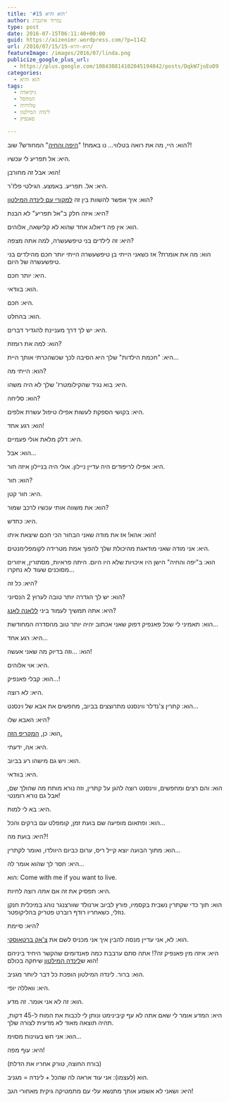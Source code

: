 ```yaml
---
title: 'הוא והיא #15'
author: נמרוד איזנברג
type: post
date: 2016-07-15T06:11:40+00:00
guid: https://aizenimr.wordpress.com/?p=1142
url: /2016/07/15/הוא-והיא-15/
featureImage: /images/2016/07/linda.png
publicize_google_plus_url:
  - https://plus.google.com/108430814102045194842/posts/DqkW7joEoD9
categories:
  - הוא והיא
tags:
  - גיקיאדה
  - המחסל
  - טלוויזיה
  - לינדה המילטון
  - פאנפיק

---
```

<span lang="he-IL">הוא</span><span lang="en-US">: </span><span lang="he-IL">היי</span><span lang="en-US">, </span><span lang="he-IL">מה את רואה בטלווי… נו באמת</span><span lang="en-US">! "</span>[<span lang="he-IL">היפה והחיה</span>][1]<span lang="en-US">" </span><span lang="he-IL">המחודש</span><span lang="en-US">? </span><span lang="he-IL">שוב</span><span lang="en-US">?!</span>

<span lang="he-IL">היא</span><span lang="en-US">: </span><span lang="he-IL">אל תפריע לי עכשיו</span><span lang="en-US">.</span>

<span lang="he-IL">הוא</span><span lang="en-US">: </span><span lang="he-IL">אבל זה מחורבן</span><span lang="en-US">!</span>

<span lang="he-IL">היא</span><span lang="en-US">: </span><span lang="he-IL">אל</span><span lang="en-US">. </span><span lang="he-IL">תפריע</span><span lang="en-US">. </span><span lang="he-IL">באמצע</span><span lang="en-US">. </span><span lang="he-IL">הגילטי פלז</span><span lang="en-US">'</span><span lang="he-IL">ר</span><span lang="en-US">.</span>

<span lang="he-IL">הוא</span><span lang="en-US">: </span><span lang="he-IL">איך אפשר להשוות בין זה <a href="http://www.imdb.com/title/tt0092319/">למקורי עם לינדה המילטון</a></span><span lang="en-US">?</span>

<span lang="he-IL">היא</span><span lang="en-US">: </span><span lang="he-IL">איזה חלק ב</span><span lang="en-US">"</span><span lang="he-IL">אל תפריע</span><span lang="en-US">" </span><span lang="he-IL">לא הבנת</span><span lang="en-US">?</span>

<span lang="he-IL">הוא</span><span lang="en-US">: </span><span lang="he-IL">אין פה דיאלוג אחד שהוא לא קלישאה</span><span lang="en-US">, </span><span lang="he-IL">אלוהים</span><span lang="en-US">.</span>

<span lang="he-IL">היא</span><span lang="en-US">: </span><span lang="he-IL">זה לילדים בני טיפשעשרה</span><span lang="en-US">, </span><span lang="he-IL">למה אתה מצפה</span><span lang="en-US">?</span>

<span lang="he-IL">הוא</span><span lang="en-US">: </span><span lang="he-IL">מה את אומרת</span><span lang="en-US">? </span><span lang="he-IL">אז כשאני הייתי בן טיפשעשרה הייתי יותר חכם מהילדים בני טיפשעשרה של היום</span><span lang="en-US">.</span>

<span lang="he-IL">היא</span><span lang="en-US">: </span><span lang="he-IL">יותר חכם</span><span lang="en-US">.</span>

<span lang="he-IL">הוא</span><span lang="en-US">: </span><span lang="he-IL">בוודאי</span><span lang="en-US">.</span>

<span lang="he-IL">היא</span><span lang="en-US">: </span><span lang="he-IL">חכם</span><span lang="en-US">.</span>

<span lang="he-IL">הוא</span><span lang="en-US">: </span><span lang="he-IL">בהחלט</span><span lang="en-US">.</span>

<span lang="he-IL">היא</span><span lang="en-US">: </span><span lang="he-IL">יש לך דרך מעניינת להגדיר דברים</span><span lang="en-US">.</span>

<span lang="he-IL">הוא</span><span lang="en-US">: </span><span lang="he-IL">למה את רומזת</span><span lang="en-US">?</span>

<span lang="he-IL">היא</span><span lang="en-US">: "</span><span lang="he-IL">חכמת הילדות</span><span lang="en-US">" </span><span lang="he-IL">שלך היא הסיבה לכך שכשהכרתי אותך היית</span><span lang="en-US">&#8230;</span>

<span lang="he-IL">הוא</span><span lang="en-US">: </span><span lang="he-IL">הייתי מה</span><span lang="en-US">?</span>

<span lang="he-IL">היא</span><span lang="en-US">: </span><span lang="he-IL">בוא נגיד שהקילומטרז</span><span lang="en-US">' </span><span lang="he-IL">שלך לא היה משהו</span><span lang="en-US">.</span>

<span lang="he-IL">הוא</span><span lang="en-US">: </span><span lang="he-IL">סליחה</span><span lang="en-US">?</span>

<span lang="he-IL">היא</span><span lang="en-US">: </span><span lang="he-IL">בקושי הספקת לעשות אפילו טיפול עשרת אלפים</span><span lang="en-US">.</span>

<span lang="he-IL">הוא</span><span lang="en-US">: </span><span lang="he-IL">רגע אחד</span><span lang="en-US">!</span>

<span lang="he-IL">היא</span><span lang="en-US">: </span><span lang="he-IL">דלק מלאת אולי פעמיים</span><span lang="en-US">.</span>

<span lang="he-IL">הוא</span><span lang="en-US">: </span><span lang="he-IL">אבל</span><span lang="en-US">&#8230;</span>

<span lang="he-IL">היא</span><span lang="en-US">: אפילו לריפודים היה עדיין ניילון. אולי היה בניילון איזה חור.</span><span lang="he-IL"><br /> </span>

<span lang="he-IL">הוא</span><span lang="en-US">: </span><span lang="he-IL">חור</span><span lang="en-US">?</span>

<span lang="he-IL">היא</span><span lang="en-US">: חור </span><span lang="he-IL">קטן</span><span lang="en-US">.</span>

<span lang="he-IL">הוא</span><span lang="en-US">: </span><span lang="he-IL">את משווה אותי עכשיו לרכב שמור</span><span lang="en-US">?</span>

<span lang="he-IL">היא</span><span lang="en-US">: </span><span lang="he-IL">כחדש</span><span lang="en-US">.</span>

<span lang="he-IL">הוא</span><span lang="en-US">: </span><span lang="he-IL">אהא</span><span lang="en-US">! </span><span lang="he-IL">אז את מודה שאני הבחור הכי חכם שיצאת איתו</span><span lang="en-US">!</span>

<span lang="he-IL">היא</span><span lang="en-US">: </span><span lang="he-IL">אני מודה שאני מודאגת מהיכולת שלך להפוך אמת מטרידה לקומפלימנטים.</span>

<span lang="he-IL">הוא</span><span lang="en-US">: </span><span lang="he-IL">ב</span><span lang="en-US">"</span><span lang="he-IL">יפה והחיה</span><span lang="en-US">" הישן </span><span lang="he-IL">היו איכויות שלא היו היום</span><span lang="en-US">. </span><span lang="he-IL">היתה פראיות</span><span lang="en-US">, </span><span lang="he-IL">מסתורין</span><span lang="en-US">, </span><span lang="he-IL">איזורים מסוכנים שעוד לא נחקרו</span><span lang="en-US">&#8230;</span>

<span lang="he-IL">היא</span><span lang="en-US">: </span><span lang="he-IL">כל זה</span><span lang="en-US">?</span>

<span lang="he-IL">הוא</span><span lang="en-US">: </span><span lang="he-IL">יש לך הגדרה יותר טובה לערוץ </span><span lang="en-US">2 </span><span lang="he-IL">הנסיוני</span><span lang="en-US">?</span>

<span lang="he-IL">היא</span><span lang="en-US">: </span><span lang="he-IL">אתה תמשיך לעמוד ביני <a href="http://smallville.wikia.com/wiki/Lana_Lang">ללאנה לאנג</a></span><span lang="en-US">?</span>

<span lang="he-IL">הוא</span><span lang="en-US">: </span><span lang="he-IL">תאמיני לי שכל פאנפיק דפוק שאני אכתוב יהיה יותר טוב מהסדרה המחודשת</span><span lang="en-US">&#8230;</span>

<span lang="he-IL">היא</span><span lang="en-US">: </span><span lang="he-IL">רגע אחד</span><span lang="en-US">&#8230;</span>

<span lang="he-IL">הוא</span><span lang="en-US">: &#8230;</span><span lang="he-IL">וזה בדיוק מה שאני אעשה</span><span lang="en-US">!</span>

<span lang="he-IL">היא</span><span lang="en-US">: </span><span lang="he-IL">אוי אלוהים</span><span lang="en-US">.</span>

<span lang="he-IL">הוא</span><span lang="en-US">: </span><span lang="he-IL">קבלי פאנפיק…</span><span lang="en-US">!</span>

<span lang="he-IL">היא</span><span lang="en-US">: </span><span lang="he-IL">לא רוצה</span><span lang="en-US">.</span>

<span lang="he-IL">הוא</span><span lang="en-US">: </span><span lang="he-IL">קתרין צ</span><span lang="en-US">'</span><span lang="he-IL">נדלר ווינסנט מתרוצצים בביוב</span><span lang="en-US">, </span><span lang="he-IL">מחפשים את אבא של וינסנט</span><span lang="en-US">&#8230;</span>

<span lang="he-IL">היא</span><span lang="en-US">: </span><span lang="he-IL">האבא שלו</span><span lang="en-US">?</span>

<span lang="he-IL">הוא</span><span lang="en-US">: </span><span lang="he-IL">כן</span><span lang="en-US">, </span>[<span lang="he-IL">המקריפ הזה.</span>][2]<span lang="en-US"><br /> </span>

<span lang="he-IL">היא</span><span lang="en-US">: </span><span lang="he-IL">אה</span><span lang="en-US">, </span><span lang="he-IL">ידעתי</span><span lang="en-US">.</span>

<span lang="he-IL">הוא</span><span lang="en-US">: </span><span lang="he-IL">ויש גם מישהו רע בביוב</span><span lang="en-US">.</span>

<span lang="he-IL">היא</span><span lang="en-US">: </span><span lang="he-IL">בוודאי</span><span lang="en-US">.</span>

<span lang="he-IL">הוא</span><span lang="en-US">: </span><span lang="he-IL">והם רצים ומחפשים</span><span lang="en-US">, </span><span lang="he-IL">ווינסנט רוצה להגן על קתרין</span><span lang="en-US">, </span><span lang="he-IL">וזה נורא מותח מה שהולך שם</span><span lang="en-US">, </span><span lang="he-IL">אבל גם נורא רומנטי</span><span lang="en-US">!</span>

<span lang="he-IL">היא</span><span lang="en-US">: </span><span lang="he-IL">בא לי למות</span><span lang="en-US">.</span>

<span lang="he-IL">הוא</span><span lang="en-US">: </span><span lang="he-IL">ופתאום מופיעה שם בועת זמן</span><span lang="en-US">, </span><span lang="he-IL">קומפלט עם ברקים והכל</span><span lang="en-US">&#8230;</span>

<span lang="he-IL">היא</span><span lang="en-US">: </span><span lang="he-IL">בועת מה</span><span lang="en-US">?!</span>

<span lang="he-IL">הוא</span><span lang="en-US">: </span><span lang="he-IL">מתוך הבועה יוצא קייל ריס</span><span lang="en-US">, </span><span lang="he-IL">ערום כביום היוולדו, ואומר לקתרין</span><span lang="en-US">&#8230;</span>

<span lang="he-IL">היא</span><span lang="en-US">: </span><span lang="he-IL">חסר לך שהוא אומר לה</span><span lang="en-US">&#8230;</span>

<span lang="he-IL">הוא</span><span lang="en-US">: Come with me if you want to live.</span>

<span lang="he-IL">היא</span><span lang="en-US">: </span><span lang="he-IL">תפסיק את זה אם <em>אתה</em> רוצה לחיות</span><span lang="en-US">.</span>

<span lang="he-IL">הוא</span><span lang="en-US">: </span><span lang="he-IL">תוך כדי שקתרין נשבית בקסמיו</span><span lang="en-US">, </span><span lang="he-IL">פורץ לביוב ארנולד שוורצנגר נוהג במיכלית חנקן נוזלי</span><span lang="en-US">, </span><span lang="he-IL">כשאחריו רודף רוברט פטריק בהליקופטר</span><span lang="en-US">.</span>

<span lang="he-IL">היא</span><span lang="en-US">: </span><span lang="he-IL">סיימת</span><span lang="en-US">?</span>

<span lang="he-IL">הוא</span><span lang="en-US">: </span><span lang="he-IL">לא</span><span lang="en-US">, </span><span lang="he-IL">אני עדיין מנסה להבין איך אני מכניס לשם את <a href="http://chuck-nbc.wikia.com/wiki/Charles_Bartowski">צ'אק ברטאוסקי</a></span>.

<span lang="he-IL">היא</span><span lang="en-US">: </span><span lang="he-IL">איזה מין פאנפיק זה</span><span lang="en-US">?! </span><span lang="he-IL">אתה סתם ערבבת כמה פאנדומים שהקשר היחיד ביניהם הוא ש<a href="http://www.imdb.com/name/nm0000157/">לינדה המילטון</a> שיחקה בכולם</span><span lang="en-US">!</span>

<span lang="he-IL">הוא</span><span lang="en-US">: </span><span lang="he-IL">ברור</span><span lang="en-US">. </span><span lang="he-IL">לינדה המילטון הופכת כל דבר ליותר מגניב</span><span lang="en-US">.</span>

<span lang="he-IL">היא</span><span lang="en-US">: </span><span lang="he-IL">וואללה יופי.<br /> </span>

<span lang="he-IL">הוא</span><span lang="en-US">: </span><span lang="he-IL">זה לא אני אומר</span><span lang="en-US">. </span><span lang="he-IL">זה מדע</span><span lang="en-US">.</span>

<span lang="he-IL">היא</span><span lang="en-US">: </span><span lang="he-IL">המדע אומר לי שאם אתה לא עף קיבינימט ונותן לי לכבות את המוח ל</span><span lang="en-US">-45 </span><span lang="he-IL">דקות</span><span lang="en-US">, </span><span lang="he-IL">תהיה תוצאה מאוד לא מדעית לצורה שלך</span><span lang="en-US">.</span>

<span lang="he-IL">הוא</span><span lang="en-US">: </span><span lang="he-IL">אני חש בעוינות מסוימ</span><span lang="en-US">&#8230;</span>

<span lang="he-IL">היא</span><span lang="en-US">: </span><span lang="he-IL">עוף מפה</span><span lang="en-US">!</span>

<span lang="en-US">(</span><span lang="he-IL">בורח החוצה</span><span lang="en-US">, </span><span lang="he-IL">טורק אחריו את הדלת</span><span lang="en-US">)</span>

<span lang="he-IL">הוא </span><span lang="en-US">(</span><span lang="he-IL">לעצמו</span><span lang="en-US">): </span><span lang="he-IL">אני עוד אראה לה שהכל </span><span lang="en-US">+ </span><span lang="he-IL">לינדה </span><span lang="en-US">= </span><span lang="he-IL">מגניב</span><span lang="en-US">.</span>

<span lang="he-IL">היא</span><span lang="en-US">: </span><span lang="he-IL">ושאני לא אשמע אותך מתנשא עלי עם מתמטיקה גיקית מאחורי הגב!</span>

 [1]: http://www.imdb.com/title/tt2193041/
 [2]: http://www.roydotrice.com
